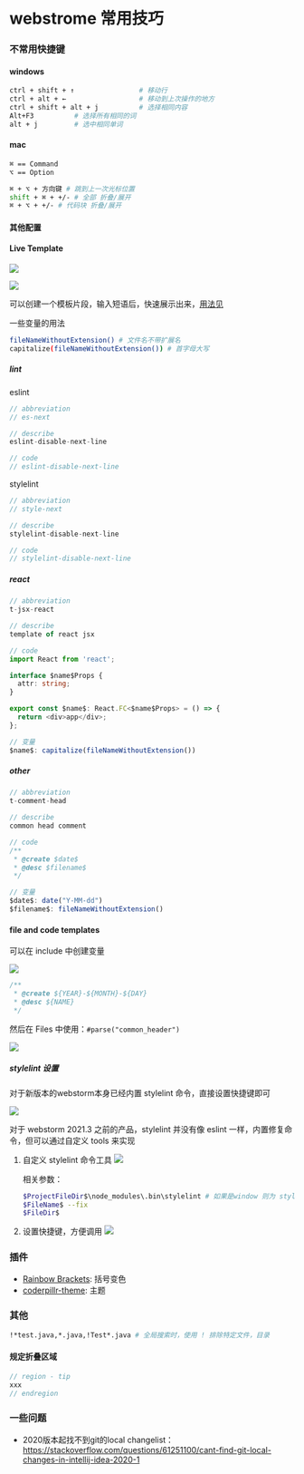# webstrome 常用技巧

### 不常用快捷键

#### windows

```bash
ctrl + shift + ↑                # 移动行
ctrl + alt + ←                  # 移动到上次操作的地方
ctrl + shift + alt + j          # 选择相同内容
Alt+F3          # 选择所有相同的词
alt + j         # 选中相同单词
```

#### mac

```bash
⌘ == Command
⌥ == Option

⌘ + ⌥ + 方向键 # 跳到上一次光标位置
shift + ⌘ + +/- # 全部 折叠/展开
⌘ + ⌥ + +/- # 代码块 折叠/展开
```

#### 其他配置

#### Live Template

![](./imgs/template1.png)

![](./imgs/template0.png)

可以创建一个模板片段，输入短语后，快速展示出来，[用法见](https://jetbrains.com.zh.xy2401.com/help/webstorm/template-variables.html)

一些变量的用法

```bash
fileNameWithoutExtension() # 文件名不带扩展名
capitalize(fileNameWithoutExtension()) # 首字母大写
```

##### lint

eslint

```js
// abbreviation
// es-next

// describe
eslint-disable-next-line

// code
// eslint-disable-next-line
```

stylelint

```js
// abbreviation
// style-next

// describe
stylelint-disable-next-line

// code
// stylelint-disable-next-line
```

##### react

```typescript
// abbreviation
t-jsx-react

// describe
template of react jsx

// code
import React from 'react';

interface $name$Props {
  attr: string;
}

export const $name$: React.FC<$name$Props> = () => {
  return <div>app</div>;
};

// 变量
$name$: capitalize(fileNameWithoutExtension())
```

##### other

```js
// abbreviation
t-comment-head

// describe
common head comment

// code
/**
 * @create $date$
 * @desc $filename$
 */

// 变量
$date$: date("Y-MM-dd")
$filename$: fileNameWithoutExtension()
```

#### file and code templates

可以在 include 中创建变量

![](./imgs/template2.png)

```js
/**
 * @create ${YEAR}-${MONTH}-${DAY}
 * @desc ${NAME}
 */
```

然后在 Files 中使用：`#parse("common_header")`

![](./imgs/template3.png)

##### stylelint 设置

对于新版本的webstorm本身已经内置 stylelint 命令，直接设置快捷键即可

![](./imgs/stylelint3.png)

对于 webstorm 2021.3 之前的产品，stylelint 并没有像 eslint 一样，内置修复命令，但可以通过自定义 tools 来实现

1. 自定义 stylelint 命令工具
    ![](./imgs/stylelint1.png)

    相关参数：

    ```bash
    $ProjectFileDir$\node_modules\.bin\stylelint # 如果是window 则为 stylelint.cmd
    $FileName$ --fix
    $FileDir$
    ```

2. 设置快捷键，方便调用
   ![](./imgs/stylelint2.png)

### 插件

- [Rainbow Brackets](https://plugins.jetbrains.com/plugin/10080-rainbow-brackets): 括号变色
- [coderpillr-theme](https://plugins.jetbrains.com/plugin/12878-coderpillr-theme): 主题

### 其他

```bash
!*test.java,*.java,!Test*.java # 全局搜索时，使用 ! 排除特定文件，目录
```

#### 规定折叠区域

```js
// region - tip
xxx
// endregion
```

### 一些问题

- 2020版本起找不到git的local changelist：<https://stackoverflow.com/questions/61251100/cant-find-git-local-changes-in-intellij-idea-2020-1>
